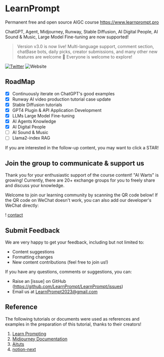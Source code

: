 # LearnPrompt

Permanent free and open source AIGC course https://www.learnprompt.pro

ChatGPT, Agent, Midjourney, Runway, Stable Diffusion, AI Digital People, AI Sound & Music, Large Model Fine-tuning are now supported!

> Version v3.0 is now live! Multi-language support, comment section, chatBase bots, daily picks, creator submissions, and many other new features are welcome 👏 Everyone is welcome to explore!

[![Twitter](https://img.shields.io/twitter/url?label=Follow%20%40aiwarts&style=social&url=https%3A%2F%2Ftwitter.com%2Flearnprompting)](https://twitter.com/aiwarts?s=21&t=bh5DcWYZX2rSeis-DiWzvA)
![Website](https://img.shields.io/website?down_message=offline%20%3A%28&up_message=learnprompt.pro&url=https%3A%2F%2Flearnprompting.org)

## RoadMap

- [X] Continuously iterate on ChatGPT's good examples
- [X] Runway AI video production tutorial case update
- [X] Stable Diffusion tutorials
- [X] GPT4 Plugin & API Application Development
- [X] LLMs Large Model Fine-tuning
- [X] AI Agents Knowledge
- [X] AI Digital People
- [ ] AI Sound & Music
- [ ] Llama2-index RAG

If you are interested in the follow-up content, you may want to click a STAR!

## Join the group to communicate & support us

Thank you for your enthusiastic support of the course content! "AI Warts" is growing! Currently, there are 20+ exchange groups for you to freely share and discuss your knowledge. 

Welcome to join our learning community by scanning the QR code below! If the QR code on WeChat doesn't work, you can also add our developer's WeChat directly:

! [contact](public/scan.png)

## Submit Feedback

We are very happy to get your feedback, including but not limited to:

- Content suggestions
- Formatting changes
- New content contributions (feel free to join us!)

If you have any questions, comments or suggestions, you can:
  - Raise an [issue] on GitHub (https://github.com/LearnPrompt/LearnPrompt/issues)
  - Email us at [LearnPrompt2023@gmail.com](mailto:LearnPrompt2023@gmail.com)

## Reference

The following tutorials or documents were used as references and examples in the preparation of this tutorial, thanks to their creators!

1. [Learn Prompting](https://learnprompting.org/zh-Hans/)
2. [Midjourney Documentation](https://docs.midjourney.com/)
3. [Aituts](https://aituts.com/)
4. [notion-next](https://github.com/tangly1024/NotionNext)